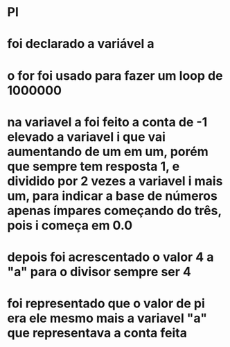 # PI
# foi declarado a variável a
# o for foi usado para fazer um loop de 1000000
# na variavel a foi feito a conta de -1 elevado a variavel i que vai aumentando de um em um, porém que sempre tem resposta 1, e dividido por 2 vezes a variavel i mais um, para indicar a base de números apenas ímpares começando do três, pois i começa em 0.0
# depois foi acrescentado o valor 4 a "a" para o divisor sempre ser 4
# foi representado que o valor de pi era ele mesmo mais a variavel "a" que representava a conta feita
